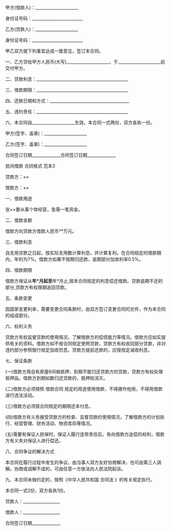 
 


甲方(借款人)：_____________________


身份证号码：_________________________


乙方(贷款人)：_____________________


身份证号码：_________________________


甲乙双方就下列事宜达成一致意见，签订本合同。


一、乙方贷给甲方人民币(大写)_____________________，于_____________________前交付甲方。


二、贷款利息：_____________________________________________


三、借款期限：_____________________________________________


四、还款日期和方式：_______________________________________


五、违约责任：_____________________________________________


六、本合同自_____________________生效。本合同一式两份，双方各执一份。


甲方(签字、盖章)：_____________________


乙方(签字、盖章)：_____________________


合同签订日期______________合同签订日期______________


民间借款
合同格式
范本3


贷款方：××


借款方：××


一、借款用途


张××要从事个体经营，急需一笔资金。


二、借款金额


借款方向贷款方借款人民币**万元。


三、借款利息


自支用贷款之日起，按实际支用数计算利息，并计算复利。在合同规定的借款期内，年利为7%。借款方如果不按期归还款，逾期部分加收利率0.5%。


四、借款期限


借款方保证从**年*月起至**年*月止,按本合同规定的利息偿还借款。贷款逾期不还的部分,贷款方有权限期追回贷款。


五、条款变更


因国家变更利率，需要变更合同条款时，由双方签订变更合同的文件，作为本合同的组成部分。


六、权利义务


贷款方有权监督贷款的使用情况，了解借款方的偿债能力等情况。借款方应如实提供有关的资料。借款方如不按合同规定使用贷款，贷款方有权收回部分贷款，并对违约部分参照银行规定加收罚息。贷款方提前还款的，应按规定减收利息。


七、保证条款


(一)借款方用自有房屋6间做抵押，到期不能归还贷款方的贷款，贷款方有权处理抵押品。借款方到期如数归还贷款的，抵押权消灭。


(二)借款方必须按照
借款合同
规定的用途使用借款，不得挪作他用，不得用借款进行违法活动。


(三)借款方必须按合同规定的期限还本付息。


(四)借款方有义务接受贷款方的检查、监督贷款的使用情况，了解借款方的计划执行、经营管理、财务活动、物资库存等情况。


(五)需要有保证人担保时，保证人履行连带责任后，有向借款方追偿的权利，借款方有义务对保证人进行偿还。


八、合同争议的解决方式


本合同在履行过程中发生的争议，由当事人双方友好协商解决，也可由第三人调解。协商或调解不成的，可由任意一方依法向人民法院起诉。


九、本合同未做约定的，按照《中华人民共和国
合同法
》的有关规定执行。


本合同一式2份，双方各执1份。


贷款人：__________________


借款人：__________________


合同签订日期______________
 


 

 
 
 
 
 
  


  
 

  


  


  
 
 
 
 

